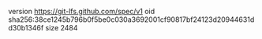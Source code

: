 version https://git-lfs.github.com/spec/v1
oid sha256:38ce1245b796b0f5be0c030a3692001cf90817bf24123d20944631dd30b1346f
size 2484
